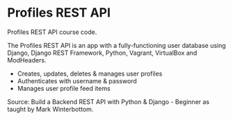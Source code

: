 # Profiles REST API

Profiles REST API course code.

The Profiles REST API is an app with a fully-functioning user database using Django, Django REST Framework, Python, Vagrant, VirtualBox and ModHeaders.

- Creates, updates, deletes & manages user profiles
- Authenticates with username & password
- Manages user profile feed items

Source: Build a Backend REST API with Python & Django - Beginner as taught by Mark Winterbottom.
